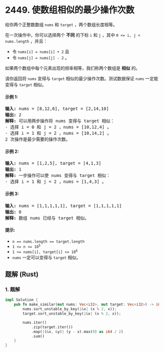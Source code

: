 # 2449. 使数组相似的最少操作次数
给你两个正整数数组 `nums` 和 `target` ，两个数组长度相等。

在一次操作中，你可以选择两个 **不同** 的下标 `i` 和 `j` ，其中 `0 <= i, j < nums.length` ，并且：
* 令 `nums[i] = nums[i] + 2` 且
* 令 `nums[j] = nums[j] - 2` 。

如果两个数组中每个元素出现的频率相等，我们称两个数组是 **相似** 的。

请你返回将 `nums` 变得与 `target` 相似的最少操作次数。测试数据保证 `nums` 一定能变得与 `target` 相似。

#### 示例 1:
<pre>
<strong>输入:</strong> nums = [8,12,6], target = [2,14,10]
<strong>输出:</strong> 2
<strong>解释:</strong> 可以用两步操作将 nums 变得与 target 相似：
- 选择 i = 0 和 j = 2 ，nums = [10,12,4] 。
- 选择 i = 1 和 j = 2 ，nums = [10,14,2] 。
2 次操作是最少需要的操作次数。
</pre>

#### 示例 2:
<pre>
<strong>输入:</strong> nums = [1,2,5], target = [4,1,3]
<strong>输出:</strong> 1
<strong>解释:</strong> 一步操作可以使 nums 变得与 target 相似：
- 选择 i = 1 和 j = 2 ，nums = [1,4,3] 。
</pre>

#### 示例 3:
<pre>
<strong>输入:</strong> nums = [1,1,1,1,1], target = [1,1,1,1,1]
<strong>输出:</strong> 0
<strong>解释:</strong> 数组 nums 已经与 target 相似。
</pre>

#### 提示:
* `n == nums.length == target.length`
* <code>1 <= n <= 10<sup>5</sup></code>
* <code>1 <= nums[i], target[i] <= 10<sup>6</sup></code>
* `nums` 一定可以变得与 `target` 相似。

## 题解 (Rust)

### 1. 题解
```Rust
impl Solution {
    pub fn make_similar(mut nums: Vec<i32>, mut target: Vec<i32>) -> i64 {
        nums.sort_unstable_by_key(|&x| (x % 2, x));
        target.sort_unstable_by_key(|&x| (x % 2, x));

        nums.iter()
            .zip(target.iter())
            .map(|(&x, &y)| (y - x).max(0) as i64 / 2)
            .sum()
    }
}
```
